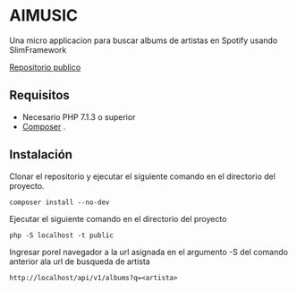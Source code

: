# AIMUSIC

Una micro applicacion para buscar albums de artistas en Spotify usando SlimFramework

[Repositorio publico](https://github.com/DIOHz0r/aimusic)

## Requisitos

* Necesario PHP 7.1.3 o superior
* [Composer](https://getcomposer.org) .

## Instalación

Clonar el repositorio y ejecutar el siguiente comando en el directorio del proyecto.

```composer install --no-dev``` 

Ejecutar el siguiente comando en el directorio del proyecto

```php -S localhost -t public```

Ingresar porel navegador a la url asignada en el argumento -S del comando anterior ala url de busqueda de artista

```http://localhost/api/v1/albums?q=<artista>```
